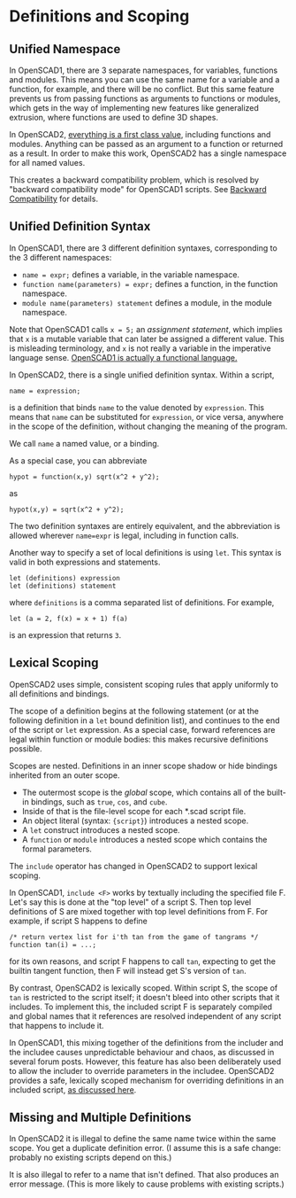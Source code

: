 # Definitions and Scoping

## Unified Namespace
In OpenSCAD1, there are 3 separate namespaces, for variables, functions and modules.
This means you can use the same name for a variable and a function, for example,
and there will be no conflict. But this same feature prevents us from passing
functions as arguments to functions or modules, which gets in the way of
implementing new features like generalized extrusion, where functions are used
to define 3D shapes.

In OpenSCAD2, [everything is a first class value](First_Class_Values.md),
including functions and modules.
Anything can be passed as an argument to a function or returned as a result.
In order to make this work, OpenSCAD2 has a single namespace for all named values.

This creates a backward compatibility problem, which is resolved by
"backward compatibility mode" for OpenSCAD1 scripts.
See [Backward Compatibility](Backward_Compatibility.md) for details.

## Unified Definition Syntax
In OpenSCAD1, there are 3 different definition syntaxes, corresponding to
the 3 different namespaces:
* `name = expr;` defines a variable, in the variable namespace.
* `function name(parameters) = expr;` defines a function, in the function namespace.
* `module name(parameters) statement` defines a module, in the module namespace.

Note that OpenSCAD1 calls `x = 5;` an *assignment statement*,
which implies that `x` is a mutable variable that can later be assigned a different value.
This is misleading terminology, and `x` is not really a variable in the imperative
language sense.
[OpenSCAD1 is actually a functional language.](Declarative_Semantics.md)

In OpenSCAD2, there is a single unified definition syntax.
Within a script,
```
name = expression;
```
is a definition that binds `name` to the value denoted by `expression`.
This means that `name` can be substituted for `expression`,
or vice versa, anywhere in the scope of the definition,
without changing the meaning of the program.

We call `name` a named value, or a binding.

As a special case, you can abbreviate
```
hypot = function(x,y) sqrt(x^2 + y^2);
```
as
```
hypot(x,y) = sqrt(x^2 + y^2);
```
The two definition syntaxes are entirely equivalent,
and the abbreviation is allowed wherever `name=expr` is legal,
including in function calls.

Another way to specify a set of local definitions
is using `let`. This syntax is valid in both expressions and statements.
```
let (definitions) expression
let (definitions) statement
```
where `definitions` is a comma separated list of definitions.
For example,
```
let (a = 2, f(x) = x + 1) f(a)
```
is an expression that returns `3`.

## Lexical Scoping
OpenSCAD2 uses simple, consistent scoping rules that apply
uniformly to all definitions and bindings.

The scope of a definition begins at the following statement
(or at the following definition in a `let` bound definition list),
and continues to the end of the script or `let` expression.
As a special case, forward references are legal within function or
module bodies: this makes recursive definitions possible.

Scopes are nested. Definitions in an inner scope
shadow or hide bindings inherited from an outer scope.
* The outermost scope is the *global* scope,
  which contains all of the built-in bindings,
  such as `true`, `cos`, and `cube`.
* Inside of that is the file-level scope for each *.scad script file.
* An object literal (syntax: `{script}`) introduces a nested scope.
* A `let` construct introduces a nested scope.
* A `function` or `module` introduces a nested scope which contains
  the formal parameters.

The `include` operator has changed in OpenSCAD2 to support lexical scoping.

In OpenSCAD1, `include <F>` works by textually including the specified file F.
Let's say this is done at the "top level" of a script S.
Then top level definitions of S are mixed together with top level definitions from F.
For example, if script S happens to define
```
/* return vertex list for i'th tan from the game of tangrams */
function tan(i) = ...;
```
for its own reasons, and script F happens to call `tan`, expecting to get the builtin tangent function, then F will instead get S's version of `tan`.

By contrast, OpenSCAD2 is lexically scoped. Within script S, the scope of `tan` is restricted
to the script itself; it doesn't bleed into other scripts that it includes.
To implement this, the included script F is separately compiled
and global names that it references are resolved independent of any script that happens to include it.

In OpenSCAD1, this mixing together of the definitions from the includer and the includee
causes unpredictable behaviour and chaos, as discussed in several forum posts.
However, this feature has also been deliberately used to allow the includer to override
parameters in the includee. OpenSCAD2 provides a safe, lexically scoped mechanism for
overriding definitions in an included script, [as discussed here](Objects.md).

## Missing and Multiple Definitions
In OpenSCAD2 it is illegal to define the same name twice within the same scope.
You get a duplicate definition error. (I assume this is a safe change: probably no
existing scripts depend on this.)

It is also illegal to refer to a name that isn't defined.
That also produces an error message. (This is more likely to cause problems
with existing scripts.)
